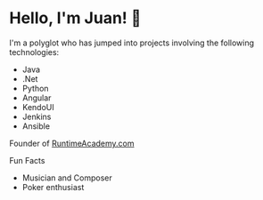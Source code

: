 # Hello, I'm Juan! 👋

I'm a polyglot who has jumped into projects involving the following technologies:
- Java
- .Net
- Python
- Angular
- KendoUI
- Jenkins
- Ansible


Founder of <a href="https://www.runtimeacademy.com" target="_blank">RuntimeAcademy.com</a>

Fun Facts
- Musician and Composer
- Poker enthusiast
